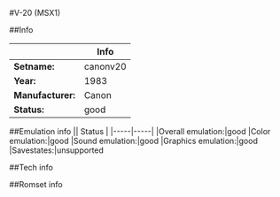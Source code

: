 #V-20 (MSX1)

##Info

||Info|
|-----|-----|
|**Setname:**|canonv20
|**Year:**|1983
|**Manufacturer:**|Canon
|**Status:**|good

##Emulation info
|| Status |
|-----|-----|
|Overall emulation:|good
|Color emulation:|good
|Sound emulation:|good
|Graphics emulation:|good
|Savestates:|unsupported

##Tech info

##Romset info

<!--- START OF EDITED COMMENT DO NOT TOUCH TEXT ABOVE-->
